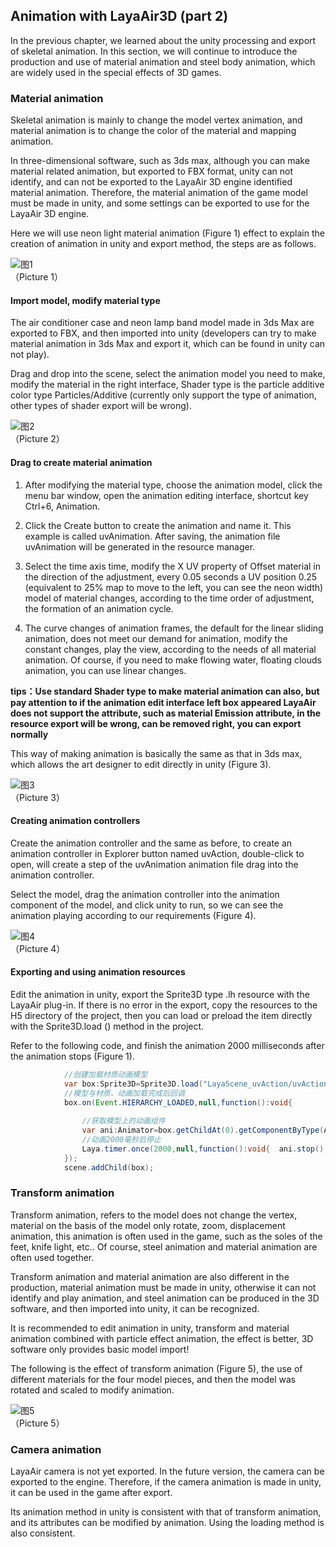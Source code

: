 ## Animation with LayaAir3D (part 2)

In the previous chapter, we learned about the unity processing and export of skeletal animation. In this section, we will continue to introduce the production and use of material animation and steel body animation, which are widely used in the special effects of 3D games.

### Material animation

Skeletal animation is mainly to change the model vertex animation, and material animation is to change the color of the material and mapping animation.

In three-dimensional software, such as 3ds max, although you can make material related animation, but exported to FBX format, unity can not identify, and can not be exported to the LayaAir 3D engine identified material animation. Therefore, the material animation of the game model must be made in unity, and some settings can be exported to use for the LayaAir 3D engine.

Here we will use neon light material animation (Figure 1) effect to explain the creation of animation in unity and export method, the steps are as follows.

![图1](img/1.gif)<br>（Picture 1）

#### Import model, modify material type

The air conditioner case and neon lamp band model made in 3ds Max are exported to FBX, and then imported into unity (developers can try to make material animation in 3ds Max and export it, which can be found in unity can not play).

Drag and drop into the scene, select the animation model you need to make, modify the material in the right interface, Shader type is the particle additive color type Particles/Additive (currently only support the type of animation, other types of shader export will be wrong).

![图2](img/2.png)<br>（Picture 2）



#### Drag to create material animation

1. After modifying the material type, choose the animation model, click the menu bar window, open the animation editing interface, shortcut key Ctrl+6, Animation.

2. Click the Create button to create the animation and name it. This example is called uvAnimation. After saving, the animation file uvAnimation will be generated in the resource manager.

3. Select the time axis time, modify the X UV property of Offset material in the direction of the adjustment, every 0.05 seconds a UV position 0.25 (equivalent to 25% map to move to the left, you can see the neon width) model of material changes, according to the time order of adjustment, the formation of an animation cycle.

4. The curve changes of animation frames, the default for the linear sliding animation, does not meet our demand for animation, modify the constant changes, play the view, according to the needs of all material animation. Of course, if you need to make flowing water, floating clouds animation, you can use linear changes.

**tips：Use standard Shader type to make material animation can also, but pay attention to if the animation edit interface left box appeared LayaAir does not support the attribute, such as material Emission attribute, in the resource export will be wrong, can be removed right, you can export normally**

This way of making animation is basically the same as that in 3ds max, which allows the art designer to edit directly in unity (Figure 3).

![图3](img/3.gif)<br>（Picture 3）



#### Creating animation controllers

Create the animation controller and the same as before, to create an animation controller in Explorer button named uvAction, double-click to open, will create a step of the uvAnimation animation file drag into the animation controller.

Select the model, drag the animation controller into the animation component of the model, and click unity to run, so we can see the animation playing according to our requirements (Figure 4).

![图4](img/4.gif)<br>（Picture 4）



#### Exporting and using animation resources

Edit the animation in unity, export the Sprite3D type .lh resource with the LayaAir plug-in. If there is no error in the export, copy the resources to the H5 directory of the project, then you can load or preload the item directly with the Sprite3D.load () method in the project.

Refer to the following code, and finish the animation 2000 milliseconds after the animation stops (Figure 1).

```java
			//创建加载材质动画模型
			var box:Sprite3D=Sprite3D.load("LayaScene_uvAction/uvAction.lh");
			//模型与材质、动画加载完成后回调
			box.on(Event.HIERARCHY_LOADED,null,function():void{
				
				//获取模型上的动画组件
				var ani:Animator=box.getChildAt(0).getComponentByType(Animator) as Animator;
				//动画2000毫秒后停止
				Laya.timer.once(2000,null,function():void{	ani.stop();});
			});
			scene.addChild(box);
```



### Transform animation

Transform animation, refers to the model does not change the vertex, material on the basis of the model only rotate, zoom, displacement animation, this animation is often used in the game, such as the soles of the feet, knife light, etc.. Of course, steel animation and material animation are often used together.
  

Transform animation and material animation are also different in the production, material animation must be made in unity, otherwise it can not identify and play animation, and steel animation can be produced in the 3D software, and then imported into unity, it can be recognized.

It is recommended to edit animation in unity, transform and material animation combined with particle effect animation, the effect is better, 3D software only provides basic model import!

The following is the effect of transform animation (Figure 5), the use of different materials for the four model pieces, and then the model was rotated and scaled to modify animation.

![图5](img/5.gif)<br>（Picture 5） 



### Camera animation

LayaAir camera is not yet exported. In the future version, the camera can be exported to the engine. Therefore, if the camera animation is made in unity, it can be used in the game after export.

Its animation method in unity is consistent with that of transform animation, and its attributes can be modified by animation. Using the loading method is also consistent.

